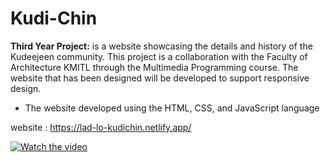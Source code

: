 # Kudi-Chin
**Third Year Project:** is a website showcasing the details and history of the Kudeejeen community. This project is a collaboration with the Faculty of Architecture KMITL through the Multimedia Programming course. The website that has been designed will be developed to support responsive design.
- The website developed using the HTML, CSS, and JavaScript language

website : https://lad-lo-kudichin.netlify.app/

[![Watch the video](https://i.sstatic.net/Vp2cE.png)](https://youtu.be/vt5fpE0bzSY)
